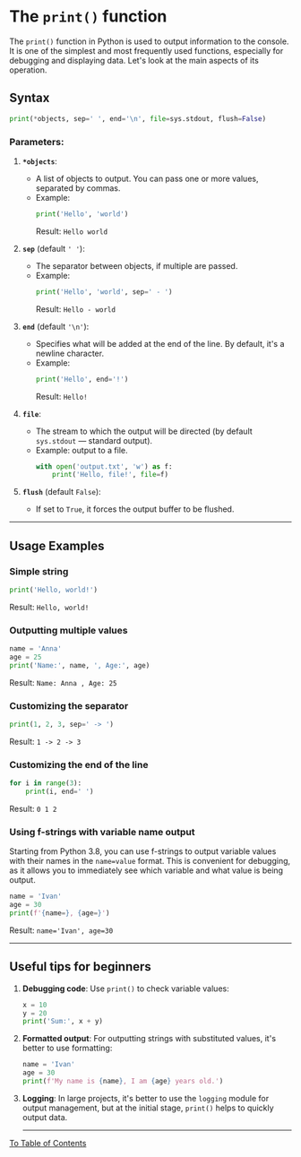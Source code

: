 # The `print()` function

The `print()` function in Python is used to output information to the console. It is one of the simplest and most frequently used functions, especially for debugging and displaying data. Let's look at the main aspects of its operation.

## Syntax
```python
print(*objects, sep=' ', end='\n', file=sys.stdout, flush=False)
```

### Parameters:
1. **`*objects`**:
   - A list of objects to output. You can pass one or more values, separated by commas.
   - Example:
     ```python
     print('Hello', 'world')
     ```
     Result: `Hello world`

2. **`sep`** (default `' '`):
   - The separator between objects, if multiple are passed.
   - Example:
     ```python
     print('Hello', 'world', sep=' - ')
     ```
     Result: `Hello - world`

3. **`end`** (default `'\n'`):
   - Specifies what will be added at the end of the line. By default, it's a newline character.
   - Example:
     ```python
     print('Hello', end='!')
     ```
     Result: `Hello!`

4. **`file`**:
   - The stream to which the output will be directed (by default `sys.stdout` — standard output).
   - Example: output to a file.
     ```python
     with open('output.txt', 'w') as f:
         print('Hello, file!', file=f)
     ```

5. **`flush`** (default `False`):
   - If set to `True`, it forces the output buffer to be flushed.

---

## Usage Examples

### Simple string
```python
print('Hello, world!')
```
Result: `Hello, world!`

### Outputting multiple values
```python
name = 'Anna'
age = 25
print('Name:', name, ', Age:', age)
```
Result: `Name: Anna , Age: 25`

### Customizing the separator
```python
print(1, 2, 3, sep=' -> ')
```
Result: `1 -> 2 -> 3`

### Customizing the end of the line
```python
for i in range(3):
    print(i, end=' ')
```
Result: `0 1 2`

### Using f-strings with variable name output
Starting from Python 3.8, you can use f-strings to output variable values with their names in the `name=value` format. This is convenient for debugging, as it allows you to immediately see which variable and what value is being output.
```python
name = 'Ivan'
age = 30
print(f'{name=}, {age=}')
```
Result: `name='Ivan', age=30`

---

## Useful tips for beginners

1. **Debugging code**:
   Use `print()` to check variable values:
   ```python
   x = 10
   y = 20
   print('Sum:', x + y)
   ```

2. **Formatted output**:
   For outputting strings with substituted values, it's better to use formatting:
   ```python
   name = 'Ivan'
   age = 30
   print(f'My name is {name}, I am {age} years old.')
   ```

3. **Logging**:
   In large projects, it's better to use the `logging` module for output management, but at the initial stage, `print()` helps to quickly output data.

   ---

  [To Table of Contents](https://github.com/hypo69/101_python_computer_games_ru/blob/master/cheat_sheets#readme)

```